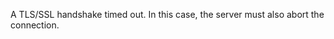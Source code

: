 
A TLS/SSL handshake timed out. In this case, the server must also abort the
connection.

<a id="ERR_TLS_INVALID_CONTEXT">
